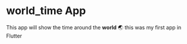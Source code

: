 # world_time App

This app will show the time around the ****world**** 🌏
this was my first app in Flutter

